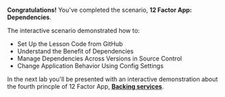 **Congratulations!** You've completed the scenario, **12 Factor App: Dependencies**.


The interactive scenario demonstrated how to:

* Set Up the Lesson Code from GitHub
* Understand the Benefit of Dependencies
* Manage Dependencies Across Versions in Source Control
* Change Application Behavior Using Config Settings

In the next lab you'll be presented with an interactive demonstration about the fourth princple of 12 Factor App, **[Backing services](https://12factor.net/backing-services)**.